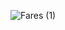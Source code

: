 
![Fares (1)](https://github.com/fares-ahmedd/html-css-project-1/assets/110955622/b4a26237-c7ee-415b-bb04-44a9b0ff895e)
